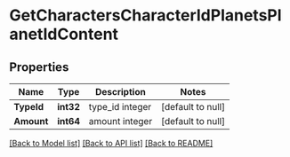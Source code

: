 # GetCharactersCharacterIdPlanetsPlanetIdContent

## Properties
Name | Type | Description | Notes
------------ | ------------- | ------------- | -------------
**TypeId** | **int32** | type_id integer | [default to null]
**Amount** | **int64** | amount integer | [default to null]

[[Back to Model list]](../README.md#documentation-for-models) [[Back to API list]](../README.md#documentation-for-api-endpoints) [[Back to README]](../README.md)


